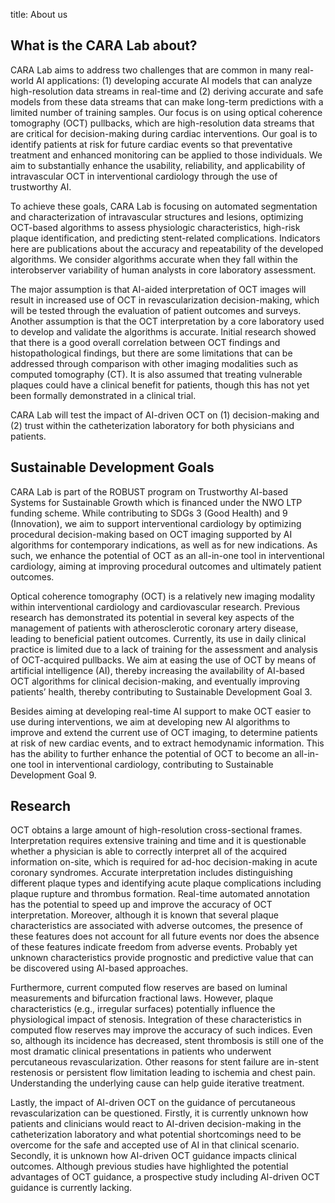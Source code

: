 title: About us

## What is the CARA Lab about?
CARA Lab aims to address two challenges that are common in many real-world AI applications: (1) developing accurate AI models that can analyze high-resolution data streams in real-time and (2) deriving accurate and safe models from these data streams that can make long-term predictions with a limited number of training samples. Our focus is on using optical coherence tomography (OCT) pullbacks, which are high-resolution data streams that are critical for decision-making during cardiac interventions. Our goal is to identify patients at risk for future cardiac events so that preventative treatment and enhanced monitoring can be applied to those individuals. We aim to substantially enhance the usability, reliability, and applicability of intravascular OCT in interventional cardiology through the use of trustworthy AI.

To achieve these goals, CARA Lab is focusing on automated segmentation and characterization of intravascular structures and lesions, optimizing OCT-based algorithms to assess physiologic characteristics, high-risk plaque identification, and predicting stent-related complications. Indicators here are publications about the accuracy and repeatability of the developed algorithms. We consider algorithms accurate when they fall within the interobserver variability of human analysts in core laboratory assessment. 

The major assumption is that AI-aided interpretation of OCT images will result in increased use of OCT in revascularization decision-making, which will be tested through the evaluation of patient outcomes and surveys. Another assumption is that the OCT interpretation by a core laboratory used to develop and validate the algorithms is accurate. Initial research showed that there is a good overall correlation between OCT findings and histopathological findings, but there are some limitations that can be addressed through comparison with other imaging modalities such as computed tomography (CT). It is also assumed that treating vulnerable plaques could have a clinical benefit for patients, though this has not yet been formally demonstrated in a clinical trial.

CARA Lab will test the impact of AI-driven OCT on (1) decision-making and (2) trust within the catheterization laboratory for both physicians and patients. 

## Sustainable Development Goals
CARA Lab is part of the ROBUST program on Trustworthy AI-based Systems for Sustainable Growth which is financed under the NWO LTP funding scheme. While contributing to SDGs 3 (Good Health) and 9 (Innovation), we aim to support interventional cardiology by optimizing procedural decision-making based on OCT imaging supported by AI algorithms for contemporary indications, as well as for new indications. As such, we enhance the potential of OCT as an all-in-one tool in interventional cardiology, aiming at improving procedural outcomes and ultimately patient outcomes.

Optical coherence tomography (OCT) is a relatively new imaging modality within interventional cardiology and cardiovascular research. Previous research has demonstrated its potential in several key aspects of the management of patients with atherosclerotic coronary artery disease, leading to beneficial patient outcomes. Currently, its use in daily clinical practice is limited due to a lack of training for the assessment and analysis of OCT-acquired pullbacks. We aim at easing the use of OCT by means of artificial intelligence (AI), thereby increasing the availability of AI-based OCT algorithms for clinical decision-making, and eventually improving patients’ health, thereby contributing to Sustainable Development Goal 3.

Besides aiming at developing real-time AI support to make OCT easier to use during interventions, we aim at developing new AI algorithms to improve and extend the current use of OCT imaging, to determine patients at risk of new cardiac events, and to extract hemodynamic information. This has the ability to further enhance the potential of OCT to become an all-in-one tool in interventional cardiology, contributing to Sustainable Development Goal 9.

## Research
OCT obtains a large amount of high-resolution cross-sectional frames. Interpretation requires extensive training and time and it is questionable whether a physician is able to correctly interpret all of the acquired information on-site, which is required for ad-hoc decision-making in acute coronary syndromes. Accurate interpretation includes distinguishing different plaque types and identifying acute plaque complications including plaque rupture and thrombus formation. Real-time automated annotation has the potential to speed up and improve the accuracy of OCT interpretation. Moreover, although it is known that several plaque characteristics are associated with adverse outcomes, the presence of these features does not account for all future events nor does the absence of these features indicate freedom from adverse events. Probably yet unknown characteristics provide prognostic and predictive value that can be discovered using AI-based approaches.

Furthermore, current computed flow reserves are based on luminal measurements and bifurcation fractional laws. However, plaque characteristics (e.g., irregular surfaces) potentially influence the physiological impact of stenosis. Integration of these characteristics in computed flow reserves may improve the accuracy of such indices. Even so, although its incidence has decreased, stent thrombosis is still one of the most dramatic clinical presentations in patients who underwent percutaneous revascularization. Other reasons for stent failure are in-stent restenosis or persistent flow limitation leading to ischemia and chest pain. Understanding the underlying cause can help guide iterative treatment. 

Lastly, the impact of AI-driven OCT on the guidance of percutaneous revascularization can be questioned. Firstly, it is currently unknown how patients and clinicians would react to AI-driven decision-making in the catheterization laboratory and what potential shortcomings need to be overcome for the safe and accepted use of AI in that clinical scenario. Secondly, it is unknown how AI-driven OCT guidance impacts clinical outcomes. Although previous studies have highlighted the potential advantages of OCT guidance, a prospective study including AI-driven OCT guidance is currently lacking.